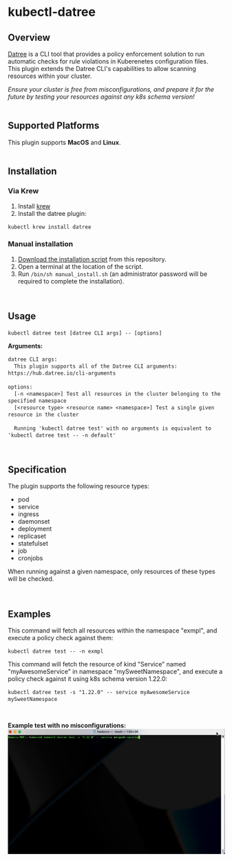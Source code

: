 # kubectl-datree

## Overview 
[Datree](https://www.datree.io/) is a CLI tool that provides a policy enforcement solution to run automatic checks for rule violations in Kuberenetes configuration files.  
This plugin extends the Datree CLI's capabilities to allow scanning resources within your cluster.  

*Ensure your cluster is free from misconfigurations, and prepare it for the future by testing your resources against any k8s schema version!*
<br/><br/>
<!--👉 **Docs:** [https://hub.datree.io/kubectl-plugin](https://hub.datree.io/kubectl-plugin/#utm_source=github&utm_medium=organic_oss) !-->

## Supported Platforms
This plugin supports **MacOS** and **Linux**.
<br/><br/>

## Installation
### Via Krew
1. Install [krew](https://krew.sigs.k8s.io/docs/user-guide/setup/install/)
2. Install the datree plugin:
```
kubectl krew install datree
```
### Manual installation
1. [Download the installation script](https://github.com/datreeio/kubectl-datree/releases/latest/download/manual_install.sh) from this repository.
2. Open a terminal at the location of the script. 
3. Run ```/bin/sh manual_install.sh``` (an administrator password will be required to complete the installation).  

<br/>

## Usage
```
kubectl datree test [datree CLI args] -- [options]
```
**Arguments:**
```
datree CLI args:
  This plugin supports all of the Datree CLI arguments: https://hub.datree.io/cli-arguments

options:
  [-n <namespace>] Test all resources in the cluster belonging to the specified namespace
  [<resource type> <resource name> <namespace>] Test a single given resource in the cluster

  Running 'kubectl datree test' with no arguments is equivalent to 'kubectl datree test -- -n default'
```

<br/>

## Specification
The plugin supports the following resource types:
* pod
* service
* ingress
* daemonset
* deployment
* replicaset
* statefulset
* job
* cronjobs  

When running against a given namespace, only resources of these types will be checked.  

<br/>

## Examples
This command will fetch all resources within the namespace "exmpl", and execute a policy check against them:
```
kubectl datree test -- -n exmpl
```

This command will fetch the resource of kind "Service" named "myAwesomeService" in namespace "mySweetNamespace", and execute a policy check against it using k8s schema version 1.22.0:
```
kubectl datree test -s "1.22.0" -- service myAwesomeService mySweetNamespace
```  

<br/>

**Example test with no misconfigurations:**  
![](Resources/test_single_example.gif)
